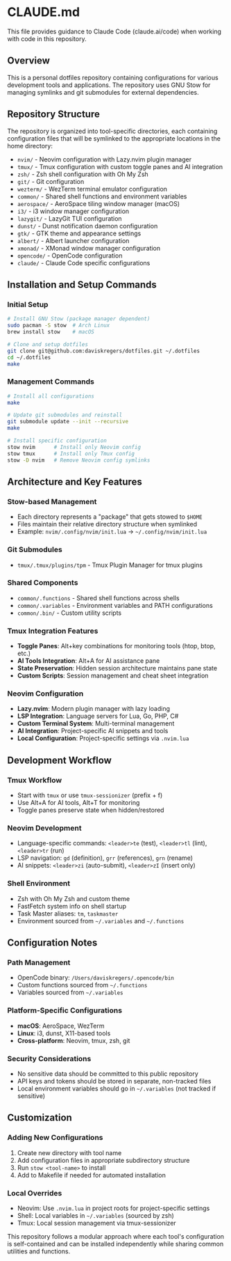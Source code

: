 # CLAUDE.md

This file provides guidance to Claude Code (claude.ai/code) when working with code in this repository.

## Overview

This is a personal dotfiles repository containing configurations for various development tools and applications. The repository uses GNU Stow for managing symlinks and git submodules for external dependencies.

## Repository Structure

The repository is organized into tool-specific directories, each containing configuration files that will be symlinked to the appropriate locations in the home directory:

- `nvim/` - Neovim configuration with Lazy.nvim plugin manager
- `tmux/` - Tmux configuration with custom toggle panes and AI integration
- `zsh/` - Zsh shell configuration with Oh My Zsh
- `git/` - Git configuration
- `wezterm/` - WezTerm terminal emulator configuration
- `common/` - Shared shell functions and environment variables
- `aerospace/` - AeroSpace tiling window manager (macOS)
- `i3/` - i3 window manager configuration
- `lazygit/` - LazyGit TUI configuration
- `dunst/` - Dunst notification daemon configuration
- `gtk/` - GTK theme and appearance settings
- `albert/` - Albert launcher configuration
- `xmonad/` - XMonad window manager configuration
- `opencode/` - OpenCode configuration
- `claude/` - Claude Code specific configurations

## Installation and Setup Commands

### Initial Setup
```bash
# Install GNU Stow (package manager dependent)
sudo pacman -S stow  # Arch Linux
brew install stow    # macOS

# Clone and setup dotfiles
git clone git@github.com:daviskregers/dotfiles.git ~/.dotfiles
cd ~/.dotfiles
make
```

### Management Commands
```bash
# Install all configurations
make

# Update git submodules and reinstall
git submodule update --init --recursive
make

# Install specific configuration
stow nvim      # Install only Neovim config
stow tmux      # Install only Tmux config
stow -D nvim   # Remove Neovim config symlinks
```

## Architecture and Key Features

### Stow-based Management
- Each directory represents a "package" that gets stowed to `$HOME`
- Files maintain their relative directory structure when symlinked
- Example: `nvim/.config/nvim/init.lua` → `~/.config/nvim/init.lua`

### Git Submodules
- `tmux/.tmux/plugins/tpm` - Tmux Plugin Manager for tmux plugins

### Shared Components
- `common/.functions` - Shared shell functions across shells
- `common/.variables` - Environment variables and PATH configurations
- `common/.bin/` - Custom utility scripts

### Tmux Integration Features
- **Toggle Panes**: Alt+key combinations for monitoring tools (htop, btop, etc.)
- **AI Tools Integration**: Alt+A for AI assistance pane
- **State Preservation**: Hidden session architecture maintains pane state
- **Custom Scripts**: Session management and cheat sheet integration

### Neovim Configuration
- **Lazy.nvim**: Modern plugin manager with lazy loading
- **LSP Integration**: Language servers for Lua, Go, PHP, C#
- **Custom Terminal System**: Multi-terminal management
- **AI Integration**: Project-specific AI snippets and tools
- **Local Configuration**: Project-specific settings via `.nvim.lua`

## Development Workflow

### Tmux Workflow
- Start with `tmux` or use `tmux-sessionizer` (prefix + f)
- Use Alt+A for AI tools, Alt+T for monitoring
- Toggle panes preserve state when hidden/restored

### Neovim Development
- Language-specific commands: `<leader>te` (test), `<leader>tl` (lint), `<leader>tr` (run)
- LSP navigation: `gd` (definition), `grr` (references), `grn` (rename)
- AI snippets: `<leader>zi` (auto-submit), `<leader>zI` (insert only)

### Shell Environment
- Zsh with Oh My Zsh and custom theme
- FastFetch system info on shell startup
- Task Master aliases: `tm`, `taskmaster`
- Environment sourced from `~/.variables` and `~/.functions`

## Configuration Notes

### Path Management
- OpenCode binary: `/Users/daviskregers/.opencode/bin`
- Custom functions sourced from `~/.functions`
- Variables sourced from `~/.variables`

### Platform-Specific Configurations
- **macOS**: AeroSpace, WezTerm
- **Linux**: i3, dunst, X11-based tools
- **Cross-platform**: Neovim, tmux, zsh, git

### Security Considerations
- No sensitive data should be committed to this public repository
- API keys and tokens should be stored in separate, non-tracked files
- Local environment variables should go in `~/.variables` (not tracked if sensitive)

## Customization

### Adding New Configurations
1. Create new directory with tool name
2. Add configuration files in appropriate subdirectory structure
3. Run `stow <tool-name>` to install
4. Add to Makefile if needed for automated installation

### Local Overrides
- Neovim: Use `.nvim.lua` in project roots for project-specific settings
- Shell: Local variables in `~/.variables` (sourced by zsh)
- Tmux: Local session management via tmux-sessionizer

This repository follows a modular approach where each tool's configuration is self-contained and can be installed independently while sharing common utilities and functions.